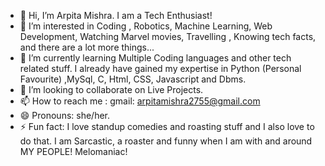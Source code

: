 - 👋 Hi, I’m Arpita Mishra. I am a Tech Enthusiast!
- 👀 I’m interested in Coding , Robotics, Machine Learning, Web Development, Watching Marvel movies, Travelling , Knowing tech facts, and there are a lot more things... 
- 🌱 I’m currently learning Multiple Coding languages and other tech related stuff. I already have gained my expertise in Python (Personal Favourite) ,MySql, C, Html, CSS, Javascript and Dbms.  
- 💞️ I’m looking to collaborate on Live Projects.
- 📫 How to reach me : gmail: arpitamishra2755@gmail.com
- 😄 Pronouns: she/her.
- ⚡ Fun fact: I love standup comedies and roasting stuff and I also love to do that. I am Sarcastic, a roaster and funny when I am with and around MY PEOPLE! Melomaniac! 

<!---
Arpita-2755/Arpita-2755 is a ✨ special ✨ repository because its `README.md` (this file) appears on your GitHub profile.
You can click the Preview link to take a look at your changes.
--->
